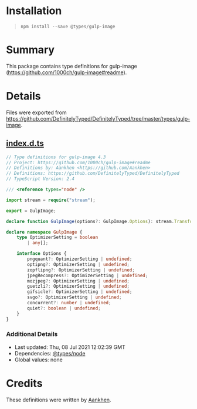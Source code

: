 # Installation
> `npm install --save @types/gulp-image`

# Summary
This package contains type definitions for gulp-image (https://github.com/1000ch/gulp-image#readme).

# Details
Files were exported from https://github.com/DefinitelyTyped/DefinitelyTyped/tree/master/types/gulp-image.
## [index.d.ts](https://github.com/DefinitelyTyped/DefinitelyTyped/tree/master/types/gulp-image/index.d.ts)
````ts
// Type definitions for gulp-image 4.3
// Project: https://github.com/1000ch/gulp-image#readme
// Definitions by: Aankhen <https://github.com/Aankhen>
// Definitions: https://github.com/DefinitelyTyped/DefinitelyTyped
// TypeScript Version: 2.4

/// <reference types="node" />

import stream = require("stream");

export = GulpImage;

declare function GulpImage(options?: GulpImage.Options): stream.Transform;

declare namespace GulpImage {
    type OptimizerSetting = boolean
        | any[];

    interface Options {
        pngquant?: OptimizerSetting | undefined;
        optipng?: OptimizerSetting | undefined;
        zopflipng?: OptimizerSetting | undefined;
        jpegRecompress?: OptimizerSetting | undefined;
        mozjpeg?: OptimizerSetting | undefined;
        guetzli?: OptimizerSetting | undefined;
        gifsicle?: OptimizerSetting | undefined;
        svgo?: OptimizerSetting | undefined;
        concurrent?: number | undefined;
        quiet?: boolean | undefined;
    }
}

````

### Additional Details
 * Last updated: Thu, 08 Jul 2021 12:02:39 GMT
 * Dependencies: [@types/node](https://npmjs.com/package/@types/node)
 * Global values: none

# Credits
These definitions were written by [Aankhen](https://github.com/Aankhen).

